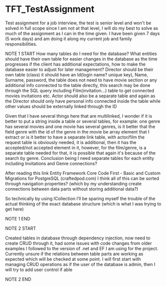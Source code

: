 # TFT_TestAssignment
Test assignment for a job interview, the test is senior level and won't be solved in full scope since I am not at that level, I will do my best to solve as much of the assignment as I can in the time given. I have been given 7 days (5 work days) and am doing it along my current job and family responsibilities.

NOTE 1 START
How many tables do I need for the database?
What entities should have their own table for easier changes in the database as the time progresses if the client has additional expectations, how to make the database easier to adjust for later management?
Director should be their own table (class) it should have an Id(login name? unique key), Name, Surname, password, the table does not need to have movie section or any additional info connected to the table directly, this search may be done through the SQL query including Film(invitation…) table to get connected movies invitations etc. 
Actor should also be a separate table and again as the Director should only have personal info connected inside the table while other values should be externally linked through the ID

Given that I have several things here that are multilinked, I wonder if it is better to put a string inside a table or several tables, for example: one genre has several movies and one movie has several genres, is it better that the field genre with the id of the genre in the movie be array element that I extract or is it better to have a separate link table, with actor/film the request table is obviously needed, it is additional, then it has the accepted/not accepted element in it, however, for the film/genre, is a separate table needed for that, it is possible that again it's because of the search by genre.
Conclusion being I need separate tables for each entity including Invitations and Genre connections?

After reading this link Entity Framework Core Code First - Basic and Custom Migrations for PostgreSQL (craftedpod.com) I think all of this can be sorted through navigation properties? (which by my understanding create connections between data parts without storing additional data?) 

So technically by using ICollection I’ll be sparing myself the trouble of the actual thinking of the exact database structure (which is what I was trying to get here)

NOTE 1 END

NOTE 2 START

Created tables in database through dependency injection, now need to create CRUD through it, had some issues with code changes from older examples I followed to the version of .net and EF I am using for the project.
Currently unsure if the relations between table parts are working as expected which will be checked at some point.
I will first start with managing CRUD operations as if the user of the database is admin, then I will try to add user control if able

NOTE 2 END
